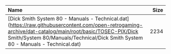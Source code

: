 |Name|Size|
|:---|---:|
|[Dick Smith System 80 - Manuals - Technical.dat](https://raw.githubusercontent.com/open-retrogaming-archive/dat-catalog/main/root/basic/TOSEC-PIX/Dick Smith/System 80/Manuals/Technical/Dick Smith System 80 - Manuals - Technical.dat)|2234|

